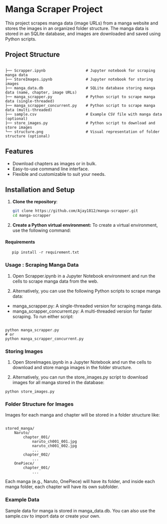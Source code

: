 # Manga Scraper Project

This project scrapes manga data (image URLs) from a manga website and stores the images in an organized folder structure. The manga data is stored in an SQLite database, and images are downloaded and saved using Python scripts.

## Project Structure
```

├── Scrapper.ipynb                  # Jupyter notebook for scraping manga data
├── StoreImages.ipynb               # Jupyter notebook for storing images
├── manga_data.db                   # SQLite database storing manga data (name, chapter, image URLs)
├── manga_scrapper.py               # Python script to scrape manga data (single-threaded)
├── manga_scrapper_concurrent.py    # Python script to scrape manga data (multi-threaded)
├── sample.csv                      # Example CSV file with manga data (optional)
├── store_images.py                 # Python script to download and store images
└── structure.png                   # Visual representation of folder structure (optional)

```


## Features
- Download chapters as images or in bulk.
- Easy-to-use command line interface.
- Flexible and customizable to suit your needs.

## Installation and Setup

1. **Clone the repository**:
   ```bash
   git clone https://github.com/Ajay1812/manga-scrapper.git
   cd manga-scrapper

2. **Create a Python virtual environment:** To create a virtual environment, use the following command:

#### Requirements

```
   pip install -r requirement.txt
```  

### Usage : Scraping Manga Data
1. Open Scrapper.ipynb in a Jupyter Notebook environment and run the cells to scrape manga data from the web.

2. Alternatively, you can use the following Python scripts to scrape manga data:

- manga_scrapper.py: A single-threaded version for scraping manga data.
- manga_scrapper_concurrent.py: A multi-threaded version for faster scraping.
To run either script:

```

python manga_scrapper.py
# or
python manga_scrapper_concurrent.py

```

### Storing Images
1. Open StoreImages.ipynb in a Jupyter Notebook and run the cells to download and store manga images in the folder structure.

2. Alternatively, you can run the store_images.py script to download images for all manga stored in the database:

```
python store_images.py
```

### Folder Structure for Images
Images for each manga and chapter will be stored in a folder structure like:

```

stored_manga/
    Naruto/
        chapter_001/
            naruto_ch001_001.jpg
            naruto_ch001_002.jpg
            ...
        chapter_002/
            ...
    OnePiece/
        chapter_001/
            ...

```

Each manga (e.g., Naruto, OnePiece) will have its folder, and inside each manga folder, each chapter will have its own subfolder.

### Example Data
Sample data for manga is stored in manga_data.db. You can also use the sample.csv to import data or create your own.
